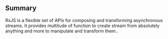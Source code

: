 ## Summary

RxJS is a flexible set of APIs for composing and transforming asynchronous streams. It provides multitude of function to create stream from absolutely anything and more to manipulate and transform them..